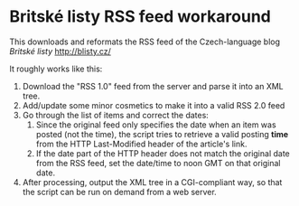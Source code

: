 Britské listy RSS feed workaround
=================================

This downloads and reformats the RSS feed of the Czech-language blog *Britské listy* <http://blisty.cz/>

It roughly works like this:

1. Download the "RSS 1.0" feed from the server and parse it into an XML tree.
2. Add/update some minor cosmetics to make it into a valid RSS 2.0 feed
3. Go through the list of items and correct the dates:
     1. Since the original feed only specifies the date when an item was posted
        (not the time), the script tries to retrieve a valid posting **time** 
        from the HTTP Last-Modified header of the article's link.
     2. If the date part of the HTTP header does not match the original date 
        from the RSS feed, set the date/time to noon GMT on that original date.
4. After processing, output the XML tree in a CGI-compliant way, so that the 
   script can be run on demand from a web server.
